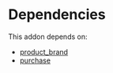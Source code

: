 # Dependencies

This addon depends on:

- [product_brand](https://github.com/bringout/oca-technical)
- [purchase](https://github.com/bringout/oca-ocb-core/tree/3269462e6a0442fbf5ae30a27b3c18135ac733b9/odoo-bringout-oca-ocb-purchase)
